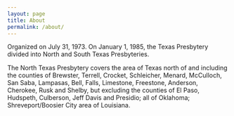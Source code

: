 ```yaml
---
layout: page
title: About
permalink: /about/
---
```


Organized on July 31, 1973. On January 1, 1985, the Texas Presbytery divided into North and South Texas Presbyteries.

The North Texas Presbytery covers the area of Texas north of and including the counties of Brewster, Terrell, Crocket, Schleicher, Menard, McCulloch, San Saba, Lampasas, Bell, Falls, Limestone, Freestone, Anderson, Cherokee, Rusk and Shelby, but excluding the counties of El Paso, Hudspeth, Culberson, Jeff Davis and Presidio; all of Oklahoma; Shreveport/Boosier City area of Louisiana.
